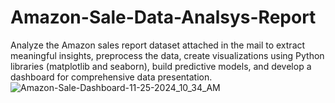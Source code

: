 # Amazon-Sale-Data-Analsys-Report
Analyze the Amazon sales report dataset attached in the mail to extract meaningful insights, preprocess the data, create visualizations using Python libraries (matplotlib and seaborn), build predictive models, and develop a dashboard for comprehensive data presentation.
![Amazon-Sale-Dashboard-11-25-2024_10_34_AM](https://github.com/user-attachments/assets/e65c1241-3eeb-4f1f-a188-e657a3b2cdf4)
